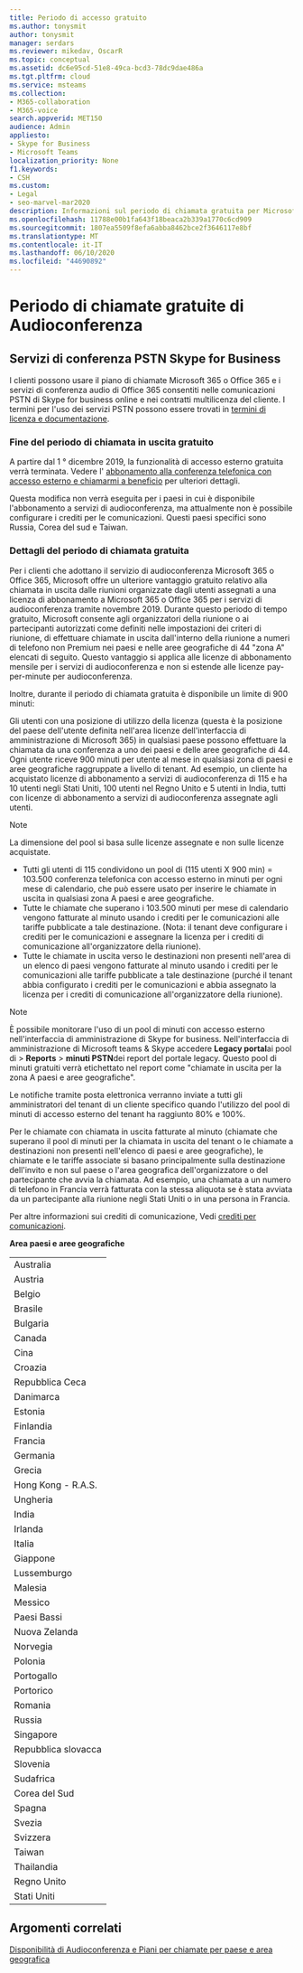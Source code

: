 ```yaml
---
title: Periodo di accesso gratuito
ms.author: tonysmit
author: tonysmit
manager: serdars
ms.reviewer: mikedav, OscarR
ms.topic: conceptual
ms.assetid: dc6e95cd-51e8-49ca-bcd3-78dc9dae486a
ms.tgt.pltfrm: cloud
ms.service: msteams
ms.collection:
- M365-collaboration
- M365-voice
search.appverid: MET150
audience: Admin
appliesto:
- Skype for Business
- Microsoft Teams
localization_priority: None
f1.keywords:
- CSH
ms.custom:
- Legal
- seo-marvel-mar2020
description: Informazioni sul periodo di chiamata gratuita per Microsoft 365 o Office 365 e per i servizi di audioconferenza di Office 365 in Microsoft teams.
ms.openlocfilehash: 11788e00b1fa643f18beaca2b339a1770c6cd909
ms.sourcegitcommit: 1807ea5509f8efa6abba8462bce2f3646117e8bf
ms.translationtype: MT
ms.contentlocale: it-IT
ms.lasthandoff: 06/10/2020
ms.locfileid: "44690892"
---
```

# <a name="audio-conferencing-complimentary-dial-out-period"></a>Periodo di chiamate gratuite di Audioconferenza

## <a name="skype-for-business-pstn-services"></a>Servizi di conferenza PSTN Skype for Business

I clienti possono usare il piano di chiamate Microsoft 365 o Office 365 e i servizi di conferenza audio di Office 365 consentiti nelle comunicazioni PSTN di Skype for business online e nei contratti multilicenza del cliente. I termini per l'uso dei servizi PSTN possono essere trovati in [termini di licenza e documentazione](http://www.microsoftvolumelicensing.com/DocumentSearch.aspx?Mode=2&amp;Keyword=PSTN).
  
### <a name="end-of-complimentary-dial-out-period"></a>Fine del periodo di chiamata in uscita gratuito

A partire dal 1 ° dicembre 2019, la funzionalità di accesso esterno gratuita verrà terminata. Vedere l' [abbonamento alla conferenza telefonica con accesso esterno e chiamarmi a beneficio](audio-conferencing-subscription-dial-out.md) per ulteriori dettagli. 

Questa modifica non verrà eseguita per i paesi in cui è disponibile l'abbonamento a servizi di audioconferenza, ma attualmente non è possibile configurare i crediti per le comunicazioni. Questi paesi specifici sono Russia, Corea del sud e Taiwan.

### <a name="complimentary-dial-out-period-details"></a>Dettagli del periodo di chiamata gratuita

Per i clienti che adottano il servizio di audioconferenza Microsoft 365 o Office 365, Microsoft offre un ulteriore vantaggio gratuito relativo alla chiamata in uscita dalle riunioni organizzate dagli utenti assegnati a una licenza di abbonamento a Microsoft 365 o Office 365 per i servizi di audioconferenza tramite novembre 2019. Durante questo periodo di tempo gratuito, Microsoft consente agli organizzatori della riunione o ai partecipanti autorizzati come definiti nelle impostazioni dei criteri di riunione, di effettuare chiamate in uscita dall'interno della riunione a numeri di telefono non Premium nei paesi e nelle aree geografiche di 44 "zona A" elencati di seguito. Questo vantaggio si applica alle licenze di abbonamento mensile per i servizi di audioconferenza e non si estende alle licenze pay-per-minute per audioconferenza.

Inoltre, durante il periodo di chiamata gratuita è disponibile un limite di 900 minuti:

Gli utenti con una posizione di utilizzo della licenza (questa è la posizione del paese dell'utente definita nell'area licenze dell'interfaccia di amministrazione di Microsoft 365) in qualsiasi paese possono effettuare la chiamata da una conferenza a uno dei paesi e delle aree geografiche di 44. Ogni utente riceve 900 minuti per utente al mese in qualsiasi zona di paesi e aree geografiche raggruppate a livello di tenant. Ad esempio, un cliente ha acquistato licenze di abbonamento a servizi di audioconferenza di 115 e ha 10 utenti negli Stati Uniti, 100 utenti nel Regno Unito e 5 utenti in India, tutti con licenze di abbonamento a servizi di audioconferenza assegnate agli utenti.

> [!NOTE]
> La dimensione del pool si basa sulle licenze assegnate e non sulle licenze acquistate.
 
- Tutti gli utenti di 115 condividono un pool di (115 utenti X 900 min) = 103.500 conferenza telefonica con accesso esterno in minuti per ogni mese di calendario, che può essere usato per inserire le chiamate in uscita in qualsiasi zona A paesi e aree geografiche.
- Tutte le chiamate che superano i 103.500 minuti per mese di calendario vengono fatturate al minuto usando i crediti per le comunicazioni alle tariffe pubblicate a tale destinazione. (Nota: il tenant deve configurare i crediti per le comunicazioni e assegnare la licenza per i crediti di comunicazione all'organizzatore della riunione).
- Tutte le chiamate in uscita verso le destinazioni non presenti nell'area di un elenco di paesi vengono fatturate al minuto usando i crediti per le comunicazioni alle tariffe pubblicate a tale destinazione (purché il tenant abbia configurato i crediti per le comunicazioni e abbia assegnato la licenza per i crediti di comunicazione all'organizzatore della riunione).

> [!NOTE]
> È possibile monitorare l'uso di un pool di minuti con accesso esterno nell'interfaccia di amministrazione di Skype for business. Nell'interfaccia di amministrazione di Microsoft teams & Skype accedere **Legacy portal**ai pool di  >  **Reports**  >  **minuti PSTN**dei report del portale legacy. Questo pool di minuti gratuiti verrà etichettato nel report come "chiamate in uscita per la zona A paesi e aree geografiche".

Le notifiche tramite posta elettronica verranno inviate a tutti gli amministratori del tenant di un cliente specifico quando l'utilizzo del pool di minuti di accesso esterno del tenant ha raggiunto 80% e 100%.

Per le chiamate con chiamata in uscita fatturate al minuto (chiamate che superano il pool di minuti per la chiamata in uscita del tenant o le chiamate a destinazioni non presenti nell'elenco di paesi e aree geografiche), le chiamate e le tariffe associate si basano principalmente sulla destinazione dell'invito e non sul paese o l'area geografica dell'organizzatore o del partecipante che avvia la chiamata. Ad esempio, una chiamata a un numero di telefono in Francia verrà fatturata con la stessa aliquota se è stata avviata da un partecipante alla riunione negli Stati Uniti o in una persona in Francia.

Per altre informazioni sui crediti di comunicazione, Vedi [crediti per comunicazioni](what-are-communications-credits.md).

**Area paesi e aree geografiche**

|    |
|-----|
|Australia  <br/> |
|Austria  <br/> |
|Belgio  <br/> |
|Brasile  <br/> |
|Bulgaria  <br/> |
|Canada  <br/> |
|Cina  <br/> |
|Croazia  <br/> |
|Repubblica Ceca  <br/> |
|Danimarca  <br/> |
|Estonia  <br/> |
|Finlandia  <br/> |
|Francia  <br/> |
|Germania  <br/> |
|Grecia  <br/> |
|Hong Kong - R.A.S.  <br/> |
|Ungheria  <br/> |
|India  <br/> |
|Irlanda  <br/> |
|Italia  <br/> |
|Giappone  <br/> |
|Lussemburgo  <br/> |
|Malesia  <br/> |
|Messico  <br/> |
|Paesi Bassi  <br/> |
|Nuova Zelanda  <br/> |
|Norvegia  <br/> |
|Polonia  <br/> |
|Portogallo  <br/> |
|Portorico  <br/> |
|Romania  <br/> |
|Russia  <br/> |
|Singapore  <br/> |
|Repubblica slovacca  <br/> |
|Slovenia  <br/> |
|Sudafrica  <br/> |
|Corea del Sud  <br/> |
|Spagna  <br/> |
|Svezia  <br/> |
|Svizzera  <br/> |
|Taiwan  <br/> |
|Thailandia  <br/> |
|Regno Unito  <br/> |
|Stati Uniti  <br/> |
     
## <a name="related-topics"></a>Argomenti correlati
[Disponibilità di Audioconferenza e Piani per chiamate per paese e area geografica](country-and-region-availability-for-audio-conferencing-and-calling-plans/country-and-region-availability-for-audio-conferencing-and-calling-plans.md)
